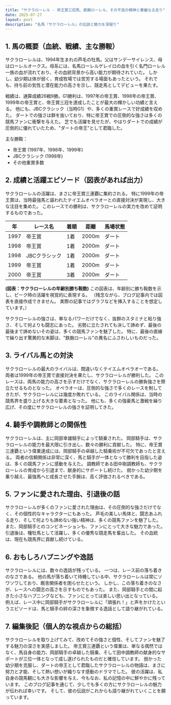 ```yaml
---
title: "サクラローレル - 帝王賞三冠馬、鉄腕ローレル、その不屈の精神と華麗なる走り"
date: 2025-07-27
layout: post
description: "名馬『サクラローレル』の伝説と魅力を深堀り"
---
```


## 1. 馬の概要（血統、戦績、主な勝鞍）

サクラローレルは、1994年生まれの芦毛の牡馬。父はサンデーサイレンス、母はローレルオークス。母系には、名馬ローレルゲレイロの血を引く名門ローレル一族の血が流れており、その血統背景から高い能力が期待されていた。  しかし、幼少期は体が弱く、育成牧場では苦労する場面もあったという。  それでも、持ち前の気性と潜在能力の高さを示し、競走馬としてデビューを果たす。

戦績は、通算成績26戦9勝。G1勝利は、1997年の帝王賞、1998年の帝王賞、1999年の帝王賞と、帝王賞三冠を達成したことが最大の輝かしい功績と言える。  他にも、JBCクラシック（当時G1）や、多くの重賞レースで好成績を収めた。  ダートでの強さは群を抜いており、特に帝王賞での圧倒的な強さは多くの競馬ファンに衝撃を与えた。  芝でも活躍を見せたが、やはりダートでの成績が圧倒的に優れていたため、"ダートの帝王"として君臨した。

主な勝鞍：
* 帝王賞 (1997年、1998年、1999年)
* JBCクラシック (1998年)
* その他重賞多数


## 2. 成績と活躍エピソード（図表があれば出力）

サクラローレルの活躍は、まさに帝王賞三連覇に集約される。  特に1999年の帝王賞は、当時最強馬と謳われたテイエムオペラオーとの直接対決が実現し、大きな注目を集めた。  このレースでの勝利は、サクラローレルの実力を改めて証明するものであった。

| 年 | レース名 | 着順 | 距離 | 馬場状態 |
|---|---|---|---|---|
| 1997 | 帝王賞 | 1着 | 2000m | ダート |
| 1998 | 帝王賞 | 1着 | 2000m | ダート |
| 1998 | JBCクラシック | 1着 | 2000m | ダート |
| 1999 | 帝王賞 | 1着 | 2000m | ダート |
| 2000 | 帝王賞 | 3着 | 2000m | ダート |


**(図表：サクラローレルの年齢別勝ち鞍数)**  この図表は、年齢別に勝ち鞍数を示し、ピーク時の活躍を視覚的に表現する。  （残念ながら、ブログ記事内では図表を直接作成できません。  実際の記事ではグラフなどを挿入することを想定しています。）

サクラローレルの強さは、単なるパワーだけでなく、抜群のスタミナと粘り強さ、そして何よりも闘志にあった。  劣勢に立たされても決して諦めず、最後の最後まで諦めないその姿は、多くの競馬ファンを魅了した。  特に、最後の直線で繰り出す驚異的な末脚は、"鉄腕ローレル"の異名にふさわしいものだった。


## 3. ライバル馬との対決

サクラローレルの最大のライバルは、間違いなくテイエムオペラオーである。  両者は1999年の帝王賞で直接対決を果たし、サクラローレルが勝利した。  このレースは、両馬の能力の高さを示すだけでなく、サクラローレルの勝負強さを際立たせるものとなった。  オペラオーは、圧倒的な強さで多くのレースを制してきたが、サクラローレルには幾度か敗れている。  このライバル関係は、当時の競馬界を盛り上げる大きな要素となった。  他にも、多くの強豪馬と激戦を繰り広げ、その度にサクラローレルの強さを証明してきた。


## 4. 騎手や調教師との関係性

サクラローレルは、主に岡部幸雄騎手によって騎乗された。  岡部騎手は、サクラローレルの能力を最大限に引き出し、数々の勝利に貢献した。  特に、帝王賞三連覇という偉業達成には、岡部騎手の卓越した騎乗術が不可欠であったと言える。  両者の信頼関係は非常に深く、馬と騎手が一体となって勝利を目指した姿は、多くの競馬ファンに感動を与えた。  調教師である田中剛調教師も、サクラローレルの育成から引退まで、献身的にサポートし続けた。  弱かった幼少期を乗り越え、最強馬へと成長させた手腕は、高く評価されるべきである。


## 5. ファンに愛された理由、引退後の話

サクラローレルが多くのファンに愛された理由は、その圧倒的な強さだけでなく、その個性的なキャラクターにもあった。  芦毛の美しい馬体と、闘志あふれる走り、そして何よりも諦めない強い精神は、多くの競馬ファンを魅了した。  また、岡部騎手とのコンビネーションも、ファンにとって大きな魅力であった。  引退後は、種牡馬として活躍し、多くの優秀な競走馬を輩出した。  その血統は、現在も競馬界に貢献し続けている。


## 6. おもしろハプニングや逸話

サクラローレルには、数々の逸話が残っている。  一つは、レース前の落ち着きのなさである。  他の馬が落ち着いて待機している中、サクラローレルは常にソワソワしており、厩舎関係者を困らせたという。  しかし、この落ち着きのなさが、レースへの闘志の高さを示すものでもあった。  また、岡部騎手との間に起きた小さなハプニングなども、ファンにとっては楽しい思い出となっている。  例えば、レース中に岡部騎手がサクラローレルに「頑張れ！」と声をかけたというエピソードは、馬と騎手の絆の深さを象徴する逸話として語り継がれている。


## 7. 編集後記（個人的な視点からの総括）

サクラローレルを取り上げてみて、改めてその強さと個性、そしてファンを魅了する魅力の深さを実感しました。  帝王賞三連覇という偉業は、単なる偶然ではなく、馬自身の能力、岡部騎手の卓越した騎乗、そして田中調教師の献身的なサポートが三位一体となって成し遂げられたものだと確信しています。  弱かった幼少期を克服し、ダートの帝王として君臨したサクラローレルの物語は、まさに努力と才能、そして熱い想いが織りなす感動のドラマでした。  彼の活躍は、私自身の競馬観にも大きな影響を与え、今もなお、私の記憶の中に鮮やかに残っています。  このブログ記事を通じて、少しでも多くの方にサクラローレルの魅力が伝われば幸いです。  そして、彼の伝説がこれからも語り継がれていくことを願っています。
